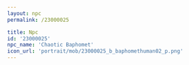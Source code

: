 ```yaml
---
layout: npc
permalink: /23000025

title: Npc
id: '23000025'
npc_name: 'Chaotic Baphomet'
icon_url: 'portrait/mob/23000025_b_baphomethuman02_p.png'
---
```

